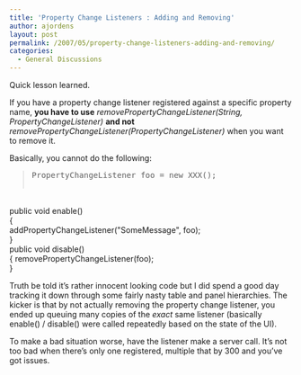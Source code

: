 ```yaml
---
title: 'Property Change Listeners : Adding and Removing'
author: ajordens
layout: post
permalink: /2007/05/property-change-listeners-adding-and-removing/
categories:
  - General Discussions
---
```

Quick lesson learned.

If you have a property change listener registered against a specific property name, **you have to use** *removePropertyChangeListener(String, PropertyChangeListener)* **and not** *removePropertyChangeListener(PropertyChangeListener)* when you want to remove it.

Basically, you cannot do the following:

> <pre>PropertyChangeListener foo = new XXX();
<br />public void enable()
<br />{<br />    addPropertyChangeListener("SomeMessage", foo);
<br />}
<br />public void disable()
<br />{
    removePropertyChangeListener(foo);
<br />}
</pre>

Truth be told it&#8217;s rather innocent looking code but I did spend a good day tracking it down through some fairly nasty table and panel hierarchies. The kicker is that by not actually removing the property change listener, you ended up queuing many copies of the *exact* same listener (basically enable() / disable() were called repeatedly based on the state of the UI).

To make a bad situation worse, have the listener make a server call. It&#8217;s not too bad when there&#8217;s only one registered, multiple that by 300 and you&#8217;ve got issues.